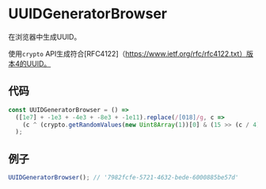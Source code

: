 # UUIDGeneratorBrowser

在浏览器中生成UUID。

使用`crypto` API生成符合[RFC4122]（https://www.ietf.org/rfc/rfc4122.txt）版本4的UUID。

## 代码

```js
const UUIDGeneratorBrowser = () =>
  ([1e7] + -1e3 + -4e3 + -8e3 + -1e11).replace(/[018]/g, c =>
    (c ^ (crypto.getRandomValues(new Uint8Array(1))[0] & (15 >> (c / 4)))).toString(16)
  );
```

## 例子

```js
UUIDGeneratorBrowser(); // '7982fcfe-5721-4632-bede-6000885be57d'
```
